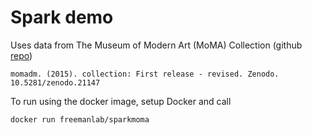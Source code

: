 # Spark demo

Uses data from The Museum of Modern Art (MoMA) Collection (github [repo](https://github.com/MuseumofModernArt/collection))

```
momadm. (2015). collection: First release - revised. Zenodo. 10.5281/zenodo.21147
```
To run using the docker image, setup Docker and call

```
docker run freemanlab/sparkmoma 
```

